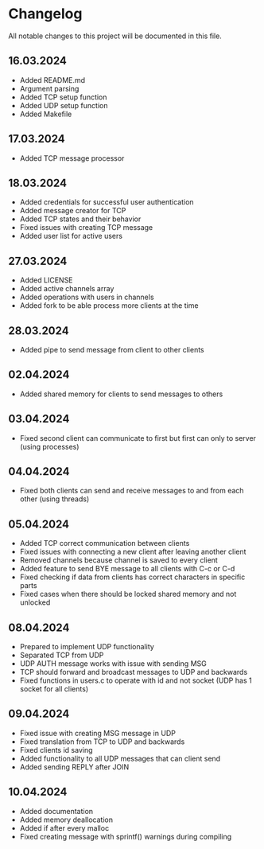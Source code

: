 # Changelog

All notable changes to this project will be documented in this file.

## 16.03.2024

* Added README.md
* Argument parsing
* Added TCP setup function
* Added UDP setup function
* Added Makefile

## 17.03.2024

* Added TCP message processor

## 18.03.2024

* Added credentials for successful user authentication
* Added message creator for TCP
* Added TCP states and their behavior
* Fixed issues with creating TCP message
* Added user list for active users

## 27.03.2024

* Added LICENSE
* Added active channels array
* Added operations with users in channels
* Added fork to be able process more clients at the time

## 28.03.2024

* Added pipe to send message from client to other clients

## 02.04.2024

* Added shared memory for clients to send messages to others

## 03.04.2024

* Fixed second client can communicate to first but first can only to server (using processes)

## 04.04.2024

* Fixed both clients can send and receive messages to and from each other (using threads)

## 05.04.2024

* Added TCP correct communication between clients
* Fixed issues with connecting a new client after leaving another client
* Removed channels because channel is saved to every client
* Added feature to send BYE message to all clients with C-c or C-d
* Fixed checking if data from clients has correct characters in specific parts
* Fixed cases when there should be locked shared memory and not unlocked

## 08.04.2024

* Prepared to implement UDP functionality
* Separated TCP from UDP
* UDP AUTH message works with issue with sending MSG
* TCP should forward and broadcast messages to UDP and backwards
* Fixed functions in users.c to operate with id and not socket (UDP has 1 socket for all clients)

## 09.04.2024

* Fixed issue with creating MSG message in UDP
* Fixed translation from TCP to UDP and backwards
* Fixed clients id saving
* Added functionality to all UDP messages that can client send
* Added sending REPLY after JOIN

## 10.04.2024

* Added documentation
* Added memory deallocation
* Added if after every malloc
* Fixed creating message with sprintf() warnings during compiling